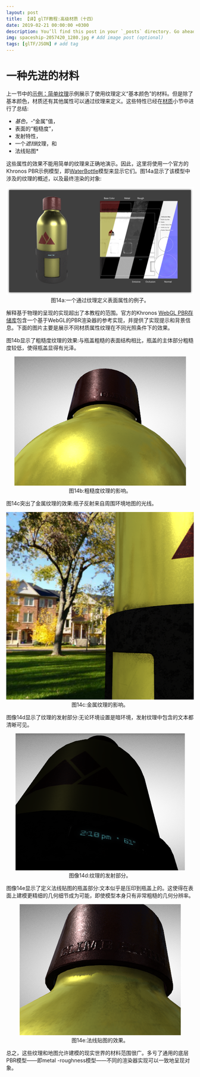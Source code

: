 ```yaml
---
layout: post
title: 【译】glTF教程:高级材质（十四）
date: 2019-02-21 00:00:00 +0300
description: You’ll find this post in your `_posts` directory. Go ahead and edit it and re-build the site to see your changes. # Add post description (optional)
img: spaceship-2057420_1280.jpg # Add image post (optional)
tags: [glTF/JSON] # add tag
---
```

# 一种先进的材料

上一节中的[示例：简单纹理](../glTF教程-简单纹理-013/)示例展示了使用纹理定义“基本颜色”的材料。但是除了基本颜色，材质还有其他属性可以通过纹理来定义。这些特性已经在[材质](../glTF教程-材质-010/)小节中进行了总结:

- *基色*，-“金属”值，
- 表面的“粗糙度”，
- 发射特性，
- 一个*遮挡*纹理，和
- 法线贴图*

这些属性的效果不能用简单的纹理来正确地演示。因此，这里将使用一个官方的Khronos PBR示例模型，即[WaterBottle](https://github.com/KhronosGroup/glTF-Sample-Models/tree/master/2.0/WaterBottle)模型来显示它们。图14a显示了该模型中涉及的纹理的概述，以及最终渲染的对象:

<p align="center">
<img src="/images/materials.png" /><br>
<a name="cameras-png"></a>图14a:一个通过纹理定义表面属性的例子。
</p>

解释基于物理的呈现的实现超出了本教程的范围。官方的Khronos [WebGL PBR存储库](https://github.com/KhronosGroup/glTF-WebGL-PBR)包含一个基于WebGL的PBR渲染器的参考实现，并提供了实现提示和背景信息。下面的图片主要是展示不同材质属性纹理在不同光照条件下的效果。

图14b显示了粗糙度纹理的效果:与瓶盖粗糙的表面结构相比，瓶盖的主体部分粗糙度较低，使得瓶盖显得有光泽。

<p align="center">
<img src="/images/advancedMaterial_roughness.png" /><br>
<a name="advancedMaterial_roughness-png"></a>图14b:粗糙度纹理的影响。
</p>

图14c突出了金属纹理的效果:瓶子反射来自周围环境地图的光线。

<p align="center">
<img src="/images/advancedMaterial_metallic.png" /><br>
<a name="advancedMaterial_metallic-png"></a>图14c:金属纹理的影响。
</p>

图像14d显示了纹理的发射部分:无论环境设置是暗环境，发射纹理中包含的文本都清晰可见。

<p align="center">
<img src="/images/advancedMaterial_emissive.png" /><br>
<a name="advancedMaterial_emissive-png"></a>图像14d:纹理的发射部分。
</p>

图像14e显示了定义法线贴图的瓶盖部分:文本似乎是压印到瓶盖上的。这使得在表面上建模更精细的几何细节成为可能，即使模型本身只有非常粗糙的几何分辨率。

<p align="center">
<img src="/images/advancedMaterial_normal.png" /><br>
<a name="advancedMaterial_normal-png"></a>图14e:法线贴图的效果。
</p>

总之，这些纹理和地图允许建模的现实世界的材料范围很广。多亏了通用的底层PBR模型——即metal -roughness模型——不同的渲染器实现可以一致地呈现对象。



